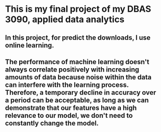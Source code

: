 # This is my final project of my DBAS 3090, applied data analytics

## In this project, for predict the downloads, I use online learning. 

## The performance of machine learning doesn't always correlate positively with increasing amounts of data because noise within the data can interfere with the learning process. Therefore, a temporary decline in accuracy over a period can be acceptable, as long as we can demonstrate that our features have a high relevance to our model, we don't need to constantly change the model.
